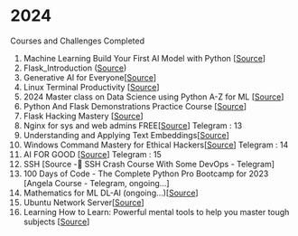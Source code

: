 # 2024
Courses and Challenges Completed


1. Machine Learning Build Your First AI Model with Python [[Source](https://www.udemy.com/course/machine-learning-build-your-first-ai-model-with-python/)]
2. Flask_Introduction ([Source](https://youtu.be/Z1RJmh_OqeA?si=36jr_vb-zLNgX7i7))
3. Generative AI for Everyone[[Source](https://www.deeplearning.ai/courses/generative-ai-for-everyone/)]
4. Linux Terminal Productivity [[Source](https://www.udemy.com/course/linux-terminal-productivity/)]
5. 2024 Master class on Data Science using Python A-Z for ML [[Source](https://www.udemy.com/course/master-class-on-datascience/)]
6. Python And Flask Demonstrations Practice Course [[Source](https://www.udemy.com/course/python-and-flask-only-demonstration-course/)]
7. Flask Hacking Mastery [[Source](https://www.udemy.com/course/flask-hacking-mastery/)]
8. Nginx for sys and web admins FREE[[Source](https://www.udemy.com/course/nginx-for-sys-and-web-admins-free/)]
   Telegram : 13
9. Understanding and Applying Text Embeddings[[Source](https://learn.deeplearning.ai/google-cloud-vertex-ai)]
10. Windows Command Mastery for Ethical Hackers[[Source](https://www.udemy.com/course/windows-command-mastery-for-ethical-hackers/learn/lecture/41094498?src=sac&kw=Windows+Command+Mastery+for+Ethical+Hackers#overview)]
    Telegram : 14
11. AI FOR GOOD [[Source](https://www.coursera.org/specializations/ai-for-good)]
    Telegram : 15
12. SSH [Source -🔅 SSH Crash Course With Some DevOps - Telegram]
13. 100 Days of Code - The Complete Python Pro Bootcamp for 2023 [Angela Course - Telegram, ongoing...]
14. Mathematics for ML DL-AI (ongoing...)[[Source](https://www.coursera.org/specializations/ai-for-good)]
15. Ubuntu Network Server[[Source](https://www.udemy.com/course/ubuntu-network-server)]
16. Learning How to Learn: Powerful mental tools to help you master tough subjects [[Source](https://www.coursera.org/learn/learning-how-to-learn/home/week/1)]